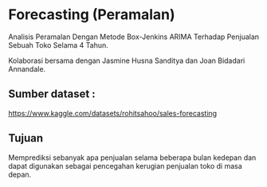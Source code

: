 # Forecasting (Peramalan)
Analisis Peramalan Dengan Metode Box-Jenkins ARIMA Terhadap Penjualan Sebuah Toko Selama 4 Tahun.

Kolaborasi bersama dengan Jasmine Husna Sanditya dan Joan Bidadari Annandale.

## Sumber dataset :
https://www.kaggle.com/datasets/rohitsahoo/sales-forecasting

## Tujuan
Memprediksi sebanyak apa penjualan selama beberapa bulan kedepan dan dapat digunakan sebagai pencegahan kerugian penjualan toko di masa depan.
